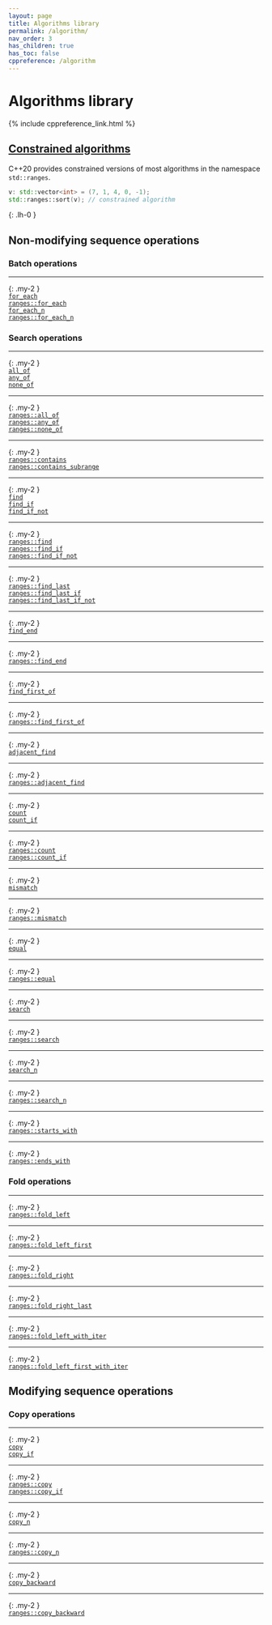 ```yaml
---
layout: page
title: Algorithms library
permalink: /algorithm/
nav_order: 3
has_children: true
has_toc: false
cppreference: /algorithm
---
```


<style>
p {
    padding: 0px;
    margin: 0px;
}
</style>

# Algorithms library

{% include cppreference_link.html %}

## <a id="constrained"></a> [Constrained algorithms](ranges/index.md)

C++20 provides constrained versions of most algorithms in the namespace `std::ranges`.

```cpp
v: std::vector<int> = (7, 1, 4, 0, -1);
std::ranges::sort(v); // constrained algorithm
```
{: .lh-0 }

## <a id="nonmodifyingsequence"></a> Non-modifying sequence operations

### <a id="batch"></a> Batch operations

---
{: .my-2 }

[`for_each`](for_each.md)

[`ranges::for_each`](ranges/for_each.md)

[`for_each_n`](for_each_n.md)

[`ranges::for_each_n`](ranges/for_each_n.md)

### <a id="search"></a> Search operations

---
{: .my-2 }

[`all_of`](all_any_none_of.md)

[`any_of`](all_any_none_of.md)

[`none_of`](all_any_none_of.md)

---
{: .my-2 }

[`ranges::all_of`](ranges/all_any_none_of.md)

[`ranges::any_of`](ranges/all_any_none_of.md)

[`ranges::none_of`](ranges/all_any_none_of.md)

---
{: .my-2 }

[`ranges::contains`](ranges/contains.md)

[`ranges::contains_subrange`](ranges/contains.md)

---
{: .my-2 }

[`find`](find.md)

[`find_if`](find.md)

[`find_if_not`](find.md)

---
{: .my-2 }

[`ranges::find`](ranges/find.md)

[`ranges::find_if`](ranges/find.md)

[`ranges::find_if_not`](ranges/find.md)

---
{: .my-2 }

[`ranges::find_last`](ranges/find_last.md)

[`ranges::find_last_if`](ranges/find_last.md)

[`ranges::find_last_if_not`](ranges/find_last.md)

---
{: .my-2 }

[`find_end`](find_end.md)

---
{: .my-2 }

[`ranges::find_end`](ranges/find_end.md)

---
{: .my-2 }

[`find_first_of`](find_first_of.md)

---
{: .my-2 }

[`ranges::find_first_of`](ranges/find_first_of.md)

---
{: .my-2 }

[`adjacent_find`](adjacent_find.md)

---
{: .my-2 }

[`ranges::adjacent_find`](ranges/adjacent_find.md)

---
{: .my-2 }

[`count`](count.md)

[`count_if`](count.md)

---
{: .my-2 }

[`ranges::count`](ranges/count.md)

[`ranges::count_if`](ranges/count.md)

---
{: .my-2 }

[`mismatch`](mismatch.md)

---
{: .my-2 }

[`ranges::mismatch`](ranges/mismatch.md)

---
{: .my-2 }

[`equal`](equal.md)

---
{: .my-2 }

[`ranges::equal`](ranges/equal.md)

---
{: .my-2 }

[`search`](search.md)

---
{: .my-2 }

[`ranges::search`](ranges/search.md)

---
{: .my-2 }

[`search_n`](search_n.md)

---
{: .my-2 }

[`ranges::search_n`](ranges/search_n.md)

---
{: .my-2 }

[`ranges::starts_with`](ranges/starts_with.md)

---
{: .my-2 }

[`ranges::ends_with`](ranges/ends_with.md)

### <a id="fold"></a> Fold operations

---
{: .my-2 }

[`ranges::fold_left`](ranges/fold_left.md)

---
{: .my-2 }

[`ranges::fold_left_first`](ranges/fold_left_first.md)

---
{: .my-2 }

[`ranges::fold_right`](ranges/fold_right.md)

---
{: .my-2 }

[`ranges::fold_right_last`](ranges/fold_right_last.md)

---
{: .my-2 }

[`ranges::fold_left_with_iter`](ranges/fold_left_with_iter.md)

---
{: .my-2 }

[`ranges::fold_left_first_with_iter`](ranges/fold_left_first_with_iter.md)

## <a id="modifyingsequence"></a> Modifying sequence operations

### <a id="copy"></a> Copy operations

---
{: .my-2 }

[`copy`](copy.md)

[`copy_if`](copy.md)

---
{: .my-2 }

[`ranges::copy`](ranges/copy.md)

[`ranges::copy_if`](ranges/copy.md)

---
{: .my-2 }

[`copy_n`](copy_n.md)

---
{: .my-2 }

[`ranges::copy_n`](ranges/copy_n.md)

---
{: .my-2 }

[`copy_backward`](copy_backward.md)

---
{: .my-2 }

[`ranges::copy_backward`](ranges/copy_backward.md)
